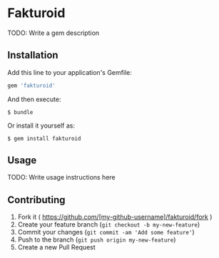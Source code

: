 # Fakturoid

TODO: Write a gem description

## Installation

Add this line to your application's Gemfile:

```ruby
gem 'fakturoid'
```

And then execute:

    $ bundle

Or install it yourself as:

    $ gem install fakturoid

## Usage

TODO: Write usage instructions here

## Contributing

1. Fork it ( https://github.com/[my-github-username]/fakturoid/fork )
2. Create your feature branch (`git checkout -b my-new-feature`)
3. Commit your changes (`git commit -am 'Add some feature'`)
4. Push to the branch (`git push origin my-new-feature`)
5. Create a new Pull Request
